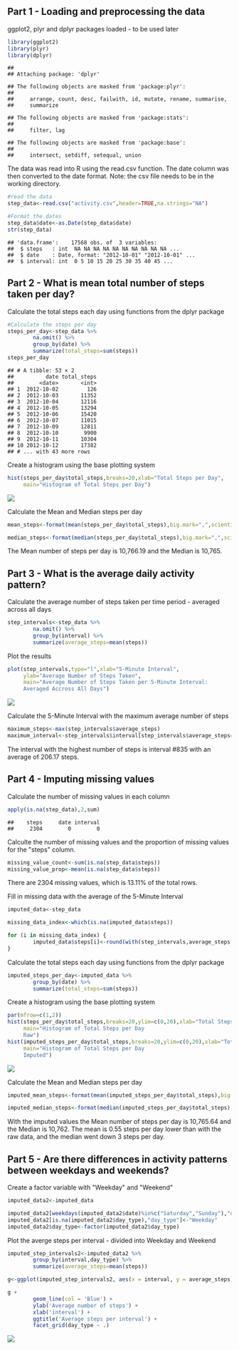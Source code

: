 Part 1 - Loading and preprocessing the data
-------------------------------------------

ggplot2, plyr and dplyr packages loaded - to be used later

``` r
library(ggplot2)
library(plyr)
library(dplyr)
```

    ## 
    ## Attaching package: 'dplyr'

    ## The following objects are masked from 'package:plyr':
    ## 
    ##     arrange, count, desc, failwith, id, mutate, rename, summarise,
    ##     summarize

    ## The following objects are masked from 'package:stats':
    ## 
    ##     filter, lag

    ## The following objects are masked from 'package:base':
    ## 
    ##     intersect, setdiff, setequal, union

The data was read into R using the read.csv function. The date column was then converted to the date format. Note: the csv file needs to be in the working directory.

``` r
#read the data
step_data<-read.csv("activity.csv",header=TRUE,na.strings="NA")

#Format the dates
step_data$date<-as.Date(step_data$date)
str(step_data)
```

    ## 'data.frame':    17568 obs. of  3 variables:
    ##  $ steps   : int  NA NA NA NA NA NA NA NA NA NA ...
    ##  $ date    : Date, format: "2012-10-01" "2012-10-01" ...
    ##  $ interval: int  0 5 10 15 20 25 30 35 40 45 ...

Part 2 - What is mean total number of steps taken per day?
----------------------------------------------------------

Calculate the total steps each day using functions from the dplyr package

``` r
#Calculate the steps per day
steps_per_day<-step_data %>%
        na.omit() %>%
        group_by(date) %>%
        summarize(total_steps=sum(steps))
steps_per_day
```

    ## # A tibble: 53 × 2
    ##          date total_steps
    ##        <date>       <int>
    ## 1  2012-10-02         126
    ## 2  2012-10-03       11352
    ## 3  2012-10-04       12116
    ## 4  2012-10-05       13294
    ## 5  2012-10-06       15420
    ## 6  2012-10-07       11015
    ## 7  2012-10-09       12811
    ## 8  2012-10-10        9900
    ## 9  2012-10-11       10304
    ## 10 2012-10-12       17382
    ## # ... with 43 more rows

Create a histogram using the base plotting system

``` r
hist(steps_per_day$total_steps,breaks=20,xlab="Total Steps per Day",
     main="Histogram of Total Steps per Day")
```

![](PA1_template2_files/figure-markdown_github/unnamed-chunk-4-1.png)

Calculate the Mean and Median steps per day

``` r
mean_steps<-format(mean(steps_per_day$total_steps),big.mark=",",scientific=FALSE)

median_steps<-format(median(steps_per_day$total_steps),big.mark=",",scientific=FALSE)
```

The Mean number of steps per day is 10,766.19 and the Median is 10,765.

Part 3 - What is the average daily activity pattern?
----------------------------------------------------

Calculate the average number of steps taken per time period - averaged across all days

``` r
step_intervals<-step_data %>%
        na.omit() %>%
        group_by(interval) %>%
        summarize(average_steps=mean(steps))
```

Plot the results

``` r
plot(step_intervals,type="l",xlab="5-Minute Interval",
     ylab="Average Number of Steps Taken",
     main="Average Number of Steps Taken per 5-Minute Interval:  
     Averaged Accross All Days")
```

![](PA1_template2_files/figure-markdown_github/unnamed-chunk-7-1.png)

Calculate the 5-Minute Interval with the maximum average number of steps

``` r
maximum_steps<-max(step_intervals$average_steps)
maximum_interval<-step_intervals$interval[step_intervals$average_steps==maximum_steps]
```

The interval with the highest number of steps is interval \#835 with an average of 206.17 steps.

Part 4 - Imputing missing values
--------------------------------

Calculate the number of missing values in each column

``` r
apply(is.na(step_data),2,sum)
```

    ##    steps     date interval 
    ##     2304        0        0

Calculte the number of missing values and the proportion of missing values for the "steps" column.

``` r
missing_value_count<-sum(is.na(step_data$steps))
missing_value_prop<-mean(is.na(step_data$steps))
```

There are 2304 missing values, which is 13.11% of the total rows.

Fill in missing data with the average of the 5-Minute Interval

``` r
imputed_data<-step_data

missing_data_index<-which(is.na(imputed_data$steps))

for (i in missing_data_index) {
        imputed_data$steps[i]<-round(with(step_intervals,average_steps[interval==imputed_data$interval[i]]),0)
}
```

Calculate the total steps each day using functions from the dplyr package

``` r
imputed_steps_per_day<-imputed_data %>%
        group_by(date) %>%
        summarize(total_steps=sum(steps))
```

Create a histogram using the base plotting system

``` r
par(mfrow=c(1,2))
hist(steps_per_day$total_steps,breaks=20,ylim=c(0,20),xlab="Total Steps per Day",
     main="Histogram of Total Steps per Day
     Raw")
hist(imputed_steps_per_day$total_steps,breaks=20,ylim=c(0,20),xlab="Total Steps per Day",
     main="Histogram of Total Steps per Day
     Imputed")
```

![](PA1_template2_files/figure-markdown_github/unnamed-chunk-13-1.png)

Calculate the Mean and Median steps per day

``` r
imputed_mean_steps<-format(mean(imputed_steps_per_day$total_steps),big.mark=",",scientific=FALSE)

imputed_median_steps<-format(median(imputed_steps_per_day$total_steps),big.mark=",",scientific=FALSE)
```

With the imputed values the Mean number of steps per day is 10,765.64 and the Median is 10,762. The mean is 0.55 steps per day lower than with the raw data, and the median went down 3 steps per day.

Part 5 - Are there differences in activity patterns between weekdays and weekends?
----------------------------------------------------------------------------------

Create a factor variable with "Weekday" and "Weekend"

``` r
imputed_data2<-imputed_data

imputed_data2[weekdays(imputed_data2$date)%in%c("Saturday","Sunday"),"day_type"]<-"Weekend"
imputed_data2[is.na(imputed_data2$day_type),"day_type"]<-"Weekday"
imputed_data2$day_type<-factor(imputed_data2$day_type)
```

Plot the averge steps per interval - divided into Weekday and Weekend

``` r
imputed_step_intervals2<-imputed_data2 %>%
        group_by(interval,day_type) %>%
        summarize(average_steps=mean(steps))

g<-ggplot(imputed_step_intervals2, aes(x = interval, y = average_steps))

g +
        geom_line(col = 'Blue') + 
        ylab('Average number of steps') + 
        xlab('interval') + 
        ggtitle('Average steps per interval') + 
        facet_grid(day_type ~ .)
```

![](PA1_template2_files/figure-markdown_github/unnamed-chunk-16-1.png)
